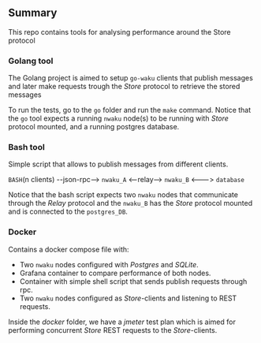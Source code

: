 
## Summary
This repo contains tools for analysing performance around the Store protocol

### Golang tool

The Golang project is aimed to setup `go-waku` clients that publish messages
and later make requests trough the _Store_ protocol to retrieve the stored
messages

To run the tests, go to the `go` folder and run the `make` command.
Notice that the `go` tool expects a running `nwaku` node(s) to be running with
_Store_ protocol mounted, and a running postgres database.

### Bash tool

Simple script that allows to publish messages from different clients.

`BASH`(n clients) --json-rpc--> `nwaku_A` <--relay--> `nwaku_B` <---> `database`

Notice that the bash script expects two `nwaku` nodes that communicate through
the _Relay_ protocol and the `nwaku_B` has the _Store_ protocol mounted and
is connected to the `postgres_DB`.

### Docker

Contains a docker compose file with:
- Two `nwaku` nodes configured with _Postgres_ and _SQLite_.
- Grafana container to compare performance of both nodes.
- Container with simple shell script that sends publish requests through rpc.
- Two `nwaku` nodes configured as _Store_-clients and listening to REST requests.

Inside the _docker_ folder, we have a _jmeter_ test plan which is aimed for
performing concurrent _Store_ REST requests to the _Store_-clients.
